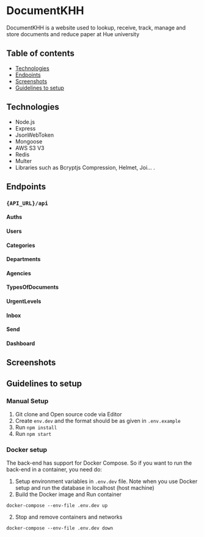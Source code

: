 # DocumentKHH

DocumentKHH is a website used to lookup, receive, track, manage and store documents and reduce paper at Hue university

## Table of contents

- [Technologies](#technologies)
- [Endpoints](#endpoints)
- [Screenshots](#screenshots)
- [Guidelines to setup](#guidelines-to-setup)

## Technologies

- Node.js
- Express
- JsonWebToken
- Mongoose
- AWS S3 V3
- Redis
- Multer
- Libraries such as Bcryptjs Compression, Helmet, Joi...
  .

## Endpoints

### `{API_URL}/api`

#### Auths

#### Users

#### Categories

#### Departments

#### Agencies

#### TypesOfDocuments

#### UrgentLevels

#### Inbox

#### Send

#### Dashboard

## Screenshots

## Guidelines to setup

### Manual Setup

1. Git clone and Open source code via Editor
2. Create `env.dev` and the format should be as given in `.env.example`
3. Run `npm install`
4. Run `npm start`

### Docker setup

The back-end has support for Docker Compose. So if you want to run the back-end in a container, you need do:

1. Setup environment variables in `.env.dev` file. Note when you use Docker setup and run the database in localhost (host machine)
2. Build the Docker image and Run container

```
docker-compose --env-file .env.dev up
```

2. Stop and remove containers and networks

```
docker-compose --env-file .env.dev down
```
